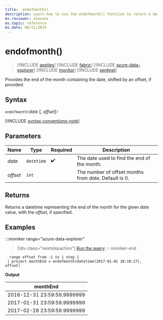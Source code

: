 ```yaml
---
title:  endofmonth()
description: Learn how to use the endofmonth() function to return a datetime representing the end of the month for the given date value.
ms.reviewer: alexans
ms.topic: reference
ms.date: 08/11/2024
---
```

# endofmonth()

> [!INCLUDE [applies](../includes/applies-to-version/applies.md)] [!INCLUDE [fabric](../includes/applies-to-version/fabric.md)] [!INCLUDE [azure-data-explorer](../includes/applies-to-version/azure-data-explorer.md)] [!INCLUDE [monitor](../includes/applies-to-version/monitor.md)] [!INCLUDE [sentinel](../includes/applies-to-version/sentinel.md)]

Provides the end of the month containing the date, shifted by an offset, if provided.

## Syntax

`endofmonth(`*date* [, *offset*]`)`

[!INCLUDE [syntax-conventions-note](../includes/syntax-conventions-note.md)]

## Parameters

| Name | Type | Required | Description |
|--|--|--|--|
| *date* | `datetime` |  :heavy_check_mark:| The date used to find the end of the month. |
| *offset* | `int` | | The number of offset months from *date*. Default is 0. |

## Returns

Returns a datetime representing the end of the month for the given *date* value, with the *offset*, if specified.

## Examples

:::moniker range="azure-data-explorer"
> [!div class="nextstepaction"]
> <a href="https://dataexplorer.azure.com/clusters/help/databases/Samples?query=H4sIAAAAAAAAAy3MOwqAMBBF0d5VvFJBIWMjCJYuJJgZP5CMJFO6eD8Ip7nNzT6tDBUpbJCsER3BFIRifIIqXDizHrwYoibb5hQwgVNQ+boO3tj2yHXvaOgcPUBufA1N+6+bGwOSY4VoAAAA" target="_blank">Run the query</a>
::: moniker-end

```kusto
  range offset from -1 to 1 step 1
 | project monthEnd = endofmonth(datetime(2017-01-01 10:10:17), offset) 
```

**Output**

|monthEnd|
|---|
|2016-12-31 23:59:59.9999999|
|2017-01-31 23:59:59.9999999|
|2017-02-28 23:59:59.9999999|
